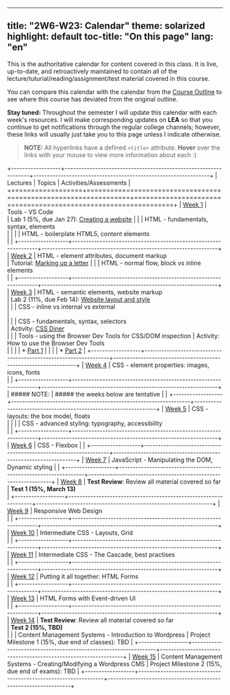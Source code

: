 
---
title: "2W6-W23: Calendar"
theme: solarized
highlight: default
toc-title: "On this page"
lang: "en"
---

This is the authoritative calendar for content covered in this class. It is live, up-to-date, and retroactively maintained to contain all of the lecture/tuturial/reading/assignment/test material covered in this course. 

You can compare this calendar with the calendar from the [Course Outline](../pages/course-outline.html#tentative-schedule) to see where this course has deviated from the original outline.

**Stay tuned:** Throughout the semester I will update this calendar with each week's resources. I will make corresponding updates on **LEA** so that you continue to get notifications through the regular college channels; however, these links will usually just take you to this page unless I indicate otherwise.

> **NOTE:** All hyperlinks have a defined `<title>` attribute. **Hover** over the links with your mouse to view more information about each :) 

+------------------+-----------------------------------------------------------------+----------------------------------------------------------------+
| Lectures         | Topics                                                          | Activities/Assessments                                         |
+==================+=================================================================+================================================================+
| [Week 1][lec1]   | Tools - VS Code <br>                                            | Lab 1 (5%, due Jan 27): [Creating a website][lab1]             |
|                  | HTML - fundamentals, syntax, elements <br>                      |                                                                |
|                  | HTML - boilerplate HTML5, content elements <br>                 |                                                                |
+------------------+-----------------------------------------------------------------+----------------------------------------------------------------+
| [Week 2][lec2]   | HTML - element attributes, document markup <br>                 | Tutorial: [Marking up a letter][tut1]                          |
|                  | HTML - normal flow, block vs inline elements <br>               |                                                                |
+------------------+-----------------------------------------------------------------+----------------------------------------------------------------+
| [Week 3][lec3]   | HTML - semantic elements, website markup <br>                   | Lab 2 (11%, due Feb 14): [Website layout and style][lab2] <br> |
|                  | CSS - inline vs internal vs external <br>                       | <br>                                                           |
|                  | CSS - fundamentals, syntax, selectors <br>                      | Activity: [CSS Diner][act1] <br>                               |
|                  | Tools - using the Browser Dev Tools for CSS/DOM inspection      | Activity: How to use the Browser Dev Tools <br>                |
|                  |                                                                 | * [Part 1][act2]                                               |
|                  |                                                                 | * [Part 2][act3]                                               |
+------------------+-----------------------------------------------------------------+----------------------------------------------------------------+
| [Week 4][lec4]   | CSS - element properties: images, icons, fonts <br>             |                                                                |
+------------------+-----------------------------------------------------------------+----------------------------------------------------------------+
| ##### NOTE:      | ##### the weeks below are tentative                             |                                                                |
+------------------+-----------------------------------------------------------------+----------------------------------------------------------------+
| [Week 5][lec5]   | CSS - layouts: the box model, floats <br>                       |                                                                |
|                  | CSS - advanced styling: typography, accessibility <br>          |                                                                |
+------------------+-----------------------------------------------------------------+----------------------------------------------------------------+
| [Week 6][lec6]   | CSS - Flexbox                                                   |                                                                |
+------------------+-----------------------------------------------------------------+----------------------------------------------------------------+
| [Week 7][lec7]   | JavaScript - Manipulating the DOM, Dynamic styling              |                                                                |
+------------------+-----------------------------------------------------------------+----------------------------------------------------------------+
| [Week 8][lec8]   | **Test Review**: Review all material covered so far <br>        | **Test 1 (15%, March 13)** <br>                                |
+------------------+-----------------------------------------------------------------+----------------------------------------------------------------+
| [Week 9][lec9]   | Responsive Web Design <br>                                      |                                                                |
+------------------+-----------------------------------------------------------------+----------------------------------------------------------------+
| [Week 10][lec10] | Intermediate CSS - Layouts, Grid <br>                           |                                                                |
+------------------+-----------------------------------------------------------------+----------------------------------------------------------------+
| [Week 11][lec11] | Intermediate CSS - The Cascade, best practises <br>             |                                                                |
+------------------+-----------------------------------------------------------------+----------------------------------------------------------------+
| [Week 12][lec12] | Putting it all together: HTML Forms <br>                        |                                                                |
+------------------+-----------------------------------------------------------------+----------------------------------------------------------------+
| [Week 13][lec13] | HTML Forms with Event-driven UI <br>                            |                                                                |
+------------------+-----------------------------------------------------------------+----------------------------------------------------------------+
| [Week 14][lec14] | **Test Review**: Review all material covered so far <br>        | **Test 2 (15%, TBD)** <br>                                     |
|                  | Content Management Systems - Introduction to Wordpress          | Project Milestone 1 (15%, due end of classes): TBD             |
+------------------+-----------------------------------------------------------------+----------------------------------------------------------------+
| [Week 15][lec15] | Content Management Systems - Creating/Modifying a Wordpress CMS | Project Milestone 2 (15%, due end of exams): TBD               |
+------------------+-----------------------------------------------------------------+----------------------------------------------------------------+

[lec1]: ../lectures/week1.html "Week 1 Lecture notes"
[lec2]: ../lectures/week2.html "Week 2 Lecture notes"
[lec3]: ../lectures/week3.html "Week 3 Lecture notes"
[lec4]: ../lectures/week4.html "Week 4 Lecture notes"
[lec5]: ../lectures/week5.html "Week 5 Lecture notes"
[lec6]: ../lectures/week6.html "Week 6 Lecture notes"
[lec7]: ../lectures/week7.html "Week 7 Lecture notes"
[lec8]: ../lectures/week8.html "Week 8 Lecture notes"
[lec9]: ../lectures/week9.html "Week 9 Lecture notes"
[lec10]: ../lectures/week10.html "Week 10 Lecture notes"
[lec11]: ../lectures/week11.html "Week 11 Lecture notes"
[lec12]: ../lectures/week12.html "Week 12 Lecture notes"
[lec13]: ../lectures/week13.html "Week 13 Lecture notes"
[lec14]: ../lectures/week14.html "Week 14 Lecture notes"
[lec15]: ../lectures/week15.html "Week 15 Lecture notes"

[lab1]: ../assignments/lab1.pdf "Lab 1: worth 5%, due Jan 27"
[lab2]: ../assignments/lab2.pdf "Lab 2: worth 11%, due Feb 14"
[lab3]: ../assignments/lab3.pdf "Lab 3: worth 12%, due TBD"
[lab4]: ../assignments/lab4.pdf "Lab 4: worth 12%, due TBD"
[pm1]: ../assignments/milestone1.pdf "Project Milestone 1: worth 15%, due TBD"
[pm2]: ../assignments/milestone2.pdf "Project Milestone 2: worth 15%, due TBD"

[tut1]: https://developer.mozilla.org/en-US/docs/Learn/HTML/Introduction_to_HTML/Marking_up_a_letter "MDN: Marking up a Letter. Make sure you are familiar with all of the HTML elements covered in this tut."

[act1]: https://flukeout.github.io "CSS Diner: Pracise selecting CSS elements with this interactive tut. You should be able to finish at least the first 16 exercises by the end of week 3; feel free to try the rest as well, reading the instructions on the right hand side for tips."
[act2]: https://developer.chrome.com/docs/devtools/css/ "Chrome Devtools: How to select/modify/understand CSS using your browser (instructions are similar, but different, for other browsers.)"
[act3]: https://developer.chrome.com/docs/devtools/css/ "Chrome Devtools: How to navigate the DOM using Google Chrome (instructions are similar, but different, for other browsers.)"
